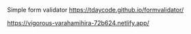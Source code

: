 Simple form validator
https://tdaycode.github.io/formvalidator/


https://vigorous-varahamihira-72b624.netlify.app/
